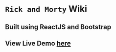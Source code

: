 # `Rick and Morty` Wiki

## Built using ReactJS and Bootstrap

## View Live Demo [here](https://rick-andmorty-wiki.netlify.app/)
